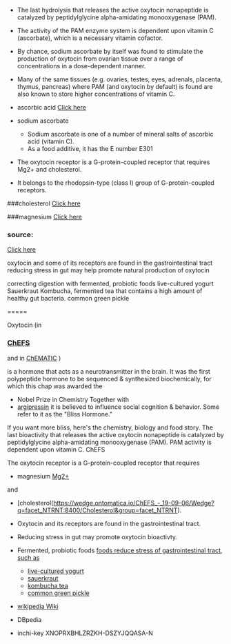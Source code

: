 
* The last hydrolysis that releases the active oxytocin nonapeptide is catalyzed by peptidylglycine alpha-amidating monooxygenase (PAM).

* The activity of the PAM enzyme system is dependent upon vitamin C (ascorbate), which is a necessary vitamin cofactor. 
* By chance, sodium ascorbate by itself was found to stimulate the production of oxytocin from ovarian tissue over a range of concentrations in a dose-dependent manner. 
* Many of the same tissues (e.g. ovaries, testes, eyes, adrenals, placenta, thymus, pancreas) where PAM (and oxytocin by default) is found are also known to store higher concentrations of vitamin C.

* ascorbic acid
	[Click here](https://wedge.ontomatica.io/ChEFS_-_19-09-06/Wedge?q=facet_USES_BIOL:6115)
* sodium ascorbate
	* Sodium ascorbate is one of a number of mineral salts of ascorbic acid (vitamin C).
	* As a food additive, it has the E number E301

* The oxytocin receptor is a G-protein-coupled receptor that requires Mg2+ and cholesterol. 
* It belongs to the rhodopsin-type (class I) group of G-protein-coupled receptors.

###cholesterol
	[Click here](https://wedge.ontomatica.io/ChEFS_-_19-09-06/Wedge?q=facet_NTRNT:8400/Cholesterol&group=facet_NTRNT)

###magnesium
	[Click here](https://wedge.ontomatica.io/ChEFS_-_19-09-06/Wedge?q=facet_BIOACTIVE:16522&group=facet_BIOACTIVE)


### source:
[Click here](http://bodyecology.com/articles/this-bliss-hormone-can-heal-your-body-the-many-benefits-of-oxytocin#.U7PyprE7x4h)

oxytocin and some of its receptors are found in the gastrointestinal tract
reducing stress in gut may help promote natural production of oxytocin

correcting digestion with fermented, probiotic foods
	live-cultured yogurt
	Sauerkraut
	Kombucha, fermented tea that contains a high amount of healthy gut bacteria.
	common green pickle 

=====

Oxytocin (in
###	[ChEFS](https://wedge.ontomatica.io/ChEFS_-_19-09-06/Wedge?q=facet_ChEBI_R105:81202)
and in
	[ChEMATIC](https://wedge.ontomatica.io/ChEMATIC_-_19-09-06/Wedge?q=facet_MC_06:93000001/facet_MD_06:68254671&group=facet_MC_06)
)

is a hormone that acts as a neurotransmitter in the brain. It was the first polypeptide hormone to be sequenced &amp; synthesized biochemically, for which this chap was awarded the
*	Nobel Prize in Chemistry
Together with
*	[argipressin](http://72.167.253.87/cgi-bin/flamenco.cgi/_ChEFS_1.0_-_14-03-04_/Flamenco?q=facet_ChEBI_R105:81204/facet_USES_ECON:8958&group=facet_USES_ECON)
it is believed to influence social cognition &amp; behavior. Some refer to it as the &quot;Bliss Hormone.&quot;

If you want more bliss, here's the chemistry, biology and food story.
The last bioactivity that releases the active oxytocin nonapeptide is catalyzed by peptidylglycine alpha-amidating monooxygenase (PAM). PAM activity is dependent upon
	vitamin C.
	ChEFS

The oxytocin receptor is a G-protein-coupled receptor that requires
*	magnesium [Mg2+](https://wedge.ontomatica.io/ChEFS_-_19-09-06/Wedge?q=facet_ChEBI_R105:81204/facet_USES_ECON:8958&group=facet_USES_ECON)

and

*	[cholesterol(https://wedge.ontomatica.io/ChEFS_-_19-09-06/Wedge?q=facet_NTRNT:8400/Cholesterol&group=facet_NTRNT).

* Oxytocin and its receptors are found in the gastrointestinal tract.
* Reducing stress in gut may promote oxytocin bioactivty.
* Fermented, probiotic foods <a href="http://en.wikipedia.org/wiki/Probiotic" title=""> foods reduce stress of gastrointestinal tract, such as
	* live&#45;cultured yogurt
	* sauerkraut
	* kombucha tea
	* common green pickle

* wikipedia
	[Wiki](http://en.wikipedia.org/wiki/Oxytocin)
* DBpedia
	
* inchi-key
	XNOPRXBHLZRZKH-DSZYJQQASA-N

